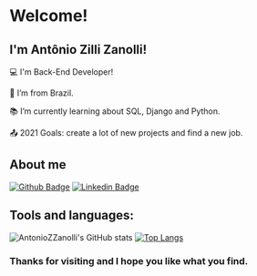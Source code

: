 # Welcome!

 

## I'm Antônio Zilli Zanolli!

 

:computer: I'm Back-End Developer!

:house_with_garden: I’m from Brazil.

:books: I’m currently learning about SQL, Django and Python.

:outbox_tray: 2021 Goals: create a lot of new projects and find a new job.

## About me

[![Github Badge](https://img.shields.io/badge/-Github-000?style=flat-square&logo=Github&logoColor=white&link=LINK_GIT)](https://github.com/AntonioZZanolli)
[![Linkedin Badge](https://img.shields.io/badge/LinkedIn-0077B5?style=for-the-badge&logo=linkedin&logoColor=white)](https://www.linkedin.com/in/antonio-zilli-zanolli-6a7538220)

## Tools and languages:

![AntonioZZanolli's GitHub stats](https://github-readme-stats.vercel.app/api?username=AntonioZZanolli&show_icons=true&theme=white)
[![Top Langs](https://github-readme-stats.vercel.app/api/top-langs/?username=AntonioZZanolli)](https://github.com/AntonioZZanolli/github-readme-stats)


### Thanks for visiting and I hope you like what you find.
